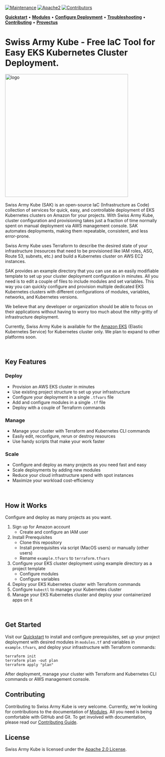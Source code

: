 [![Maintenance](https://img.shields.io/maintenance/yes/2020?style=for-the-badge)]()
[![Apache2](https://img.shields.io/badge/license-Apache2-green.svg?style=for-the-badge)](https://www.apache.org/licenses/LICENSE-2.0)
[![Contributors](https://img.shields.io/github/contributors/provectus/head.svg?style=for-the-badge)](https://github.com/provectus/swiss-army-kube/graphs/contributors) 

<!-- Swiss-Army-Kube_README -->
**[Quickstart](./QUICKSTART.md)** • **[Modules](./modules/README.md)** • **[Configure Deployment](./example/CONFIGURE.md)** • **[Troubleshooting](./docs/TROUBLESHOOTING.md)** • **[Contributing](./CONTRIBUTING.md)** • **[Provectus](https://provectus.com/)**


# Swiss Army Kube - Free IaC Tool for Easy EKS Kubernetes Cluster Deployment.  


<img src="./images/swiss-army-kube-logo.jpg" width="400px" alt="logo"/>&nbsp;

Swiss Army Kube (SAK) is an open-source IaC (Infrastructure as Code) collection of services for quick, easy, and controllable deployment of EKS Kubernetes clusters on Amazon for your projects. With Swiss Army Kube, cluster configuration and provisioning takes just a fraction of time normally spent on manual deployment via AWS management console. SAK automates deployments, making them repeatable, consistent, and less error-prone.

Swiss Army Kube uses Terraform to describe the desired state of your infrastructure (resources that need to be provisioned like IAM roles, ASG, Route 53, subnets, etc.) and build a Kubernetes cluster on AWS EC2 instances.   

SAK provides an example directory that you can use as an easily modifiable template to set up your cluster deployment configuration in minutes. All you need is to edit a couple of files to include modules and set variables. This way you can quickly configure and provision multiple dedicated EKS Kubernetes clusters with different configurations of modules, variables, networks, and Kubernetes versions.

We believe that any developer or organization should be able to focus on their applications without having to worry too much about the nitty-gritty of infrastructure deployment.

Currently, Swiss Army Kube is available for the [Amazon EKS](https://aws.amazon.com/eks/) (Elastic Kubernetes Service) for Kubernetes cluster only. We plan to expand to other platforms soon. 

<br>

## Key Features

### Deploy

* Provision an AWS EKS cluster in minutes
* Use existing project structure to set up your infrastructure
* Configure your deployment in a single `.tfvars` file
* Add and configure modules in a single `.tf` file 
* Deploy with a couple of Terraform commands

### Manage

* Manage your cluster with Terraform and Kubernetes CLI commands
* Easily edit, reconfigure, rerun or destroy resources
* Use handy scripts that make your work faster 

### Scale

* Configure and deploy as many projects as you need fast and easy
* Scale deployments by adding new modules
* Reduce your cloud infrastructure spend with spot instances 
* Maximize your workload cost-efficiency 

<br>

## How it Works

Configure and deploy as many projects as you want. 

1. Sign up for Amazon account
   + Create and configure an IAM user
2. Install Prerequisites
   + Clone this repository
   + Install prerequisites via script (MacOS users) or manually (other users)
   + Rename `example.tfvars` to `terraform.tfvars`
3. Configure your EKS cluster deployment using example directory as a project template
   + Configure modules 
   + Configure variables 
4. Deploy your EKS Kubernetes cluster with Terraform commands
5. Configure `kubectl` to manage your Kubernetes cluster 
6. Manage your EKS Kubernetes cluster and deploy your containerized apps on it
<br>

## Get Started

Visit our [Quickstart](./QUICKSTART.md) to install and configure prerequisites, set up your project deployment with desired modules in `modules.tf` and variables in `example.tfvars`, and deploy your infrastructure with Terraform commands:

``` 
terraform init
terraform plan -out plan
terraform apply "plan"
```  

After deployment, manage your cluster with Terraform and Kubernetes CLI commands or AWS management console.
<br>


## Contributing

Contributing to Swiss Army Kube is very welcome. Currently, we're looking for contributions to the documentation of [Modules](./modules). All you need is being comfortable with GitHub and Git. To get involved with documentation, please read our
[Contributing Guide](.CONTRIBUTING.md).
<br>


## License

Swiss Army Kube is licensed under the [Apache 2.0 License](https://www.apache.org/licenses/LICENSE-2.0.txt).
